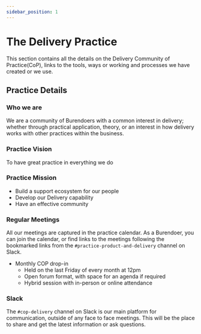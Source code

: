 ```yaml
---
sidebar_position: 1
---
```

# The Delivery Practice

This section contains all the details on the Delivery Community of Practice(CoP), links to the tools, ways or working and processes we have created or we use.

## Practice Details

### Who we are  

We are a community of Burendoers with a common interest in delivery; whether through practical application, theory, or an interest in how delivery works with other practices within the business.

### Practice Vision

To have great practice in everything we do

### Practice Mission

- Build a support ecosystem for our people
- Develop our Delivery capability
- Have an effective community

### Regular Meetings  

All our meetings are captured in the practice calendar. As a Burendoer, you can join the calendar, or find links to the meetings following the bookmarked links from the `#practice-product-and-delivery` channel on Slack.

- Monthly COP drop-in
  - Held on the last Friday of every month at 12pm
  - Open forum format, with space for an agenda if required
  - Hybrid session with in-person or online attendance


### Slack

The `#cop-delivery` channel on Slack is our main platform for communication, outside of any face to face meetings.  This will be the place to share and get the latest information or ask questions.